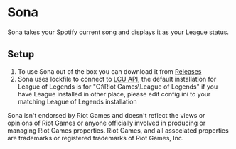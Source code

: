 # Sona
Sona takes your Spotify current song and displays it as your League status.


## Setup
1. To use Sona out of the box you can download it from [Releases](https://github.com/Santoryo/Sona/releases)
2. Sona uses lockfile to connect to [LCU API](https://hextechdocs.dev/getting-started-with-the-lcu-api/), the default installation for League of Legends is for "C:\Riot Games\League of Legends" if you have League installed in other place, please edit config.ini to your matching League of Legends installation


Sona isn't endorsed by Riot Games and doesn't reflect the views or opinions of Riot Games or anyone officially involved in producing or managing Riot Games properties. Riot Games, and all associated properties are trademarks or registered trademarks of Riot Games, Inc.
